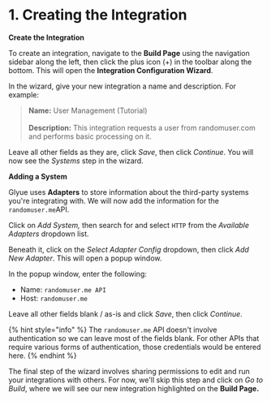 # 1. Creating the Integration

**Create the Integration**

To create an integration, navigate to the **Build Page** using the navigation sidebar along the left, then click the plus icon (+) in the toolbar along the bottom. This will open the **Integration Configuration Wizard**.

In the wizard, give your new integration a name and description. For example:

> **Name:** User Management (Tutorial)\
> \
> **Description:** This integration requests a user from randomuser.com and performs basic processing on it.

Leave all other fields as they are, click _Save_, then click _Continue_. You will now see the _Systems_ step in the wizard.



**Adding a System**

Glyue uses **Adapters** to store information about the third-party systems you're integrating with. We will now add the information for the `randomuser.me`API.&#x20;

Click on _Add System,_ then search for and select `HTTP` from the _Available Adapters_ dropdown list.

Beneath it, click on the _Select Adapter Config_ dropdown, then click _Add New Adapter_. This will open a popup window.

In the popup window, enter the following:

* Name: `randomuser.me API`
* Host: `randomuser.me`

Leave all other fields blank / as-is and click _Save_, then click _Continue_.

{% hint style="info" %}
The `randomuser.me` API doesn't involve authentication so we can leave most of the fields blank. For other APIs that require various forms of authentication, those credentials would be entered here.
{% endhint %}

The final step of the wizard involves sharing permissions to edit and run your integrations with others. For now, we'll skip this step and click on _Go to Build_, where we will see our new integration highlighted on the **Build Page.**&#x20;



